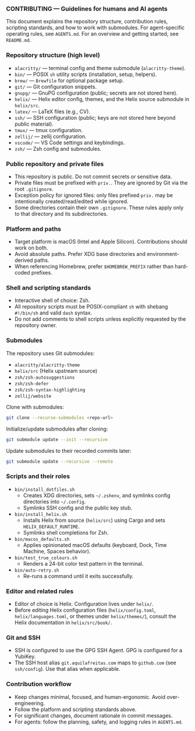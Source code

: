 ### CONTRIBUTING — Guidelines for humans and AI agents

This document explains the repository structure, contribution rules, scripting standards, and how to work with submodules. For agent-specific operating rules, see `AGENTS.md`. For an overview and getting started, see `README.md`.

### Repository structure (high level)
- `alacritty/` — terminal config and theme submodule (`alacritty-theme`).
- `bin/` — POSIX `sh` utility scripts (installation, setup, helpers).
- `brew/` — `Brewfile` for optional package setup.
- `git/` — Git configuration snippets.
- `gnupg/` — GnuPG configuration (public; secrets are not stored here).
- `helix/` — Helix editor config, themes, and the Helix source submodule in `helix/src`.
- `latex/` — LaTeX files (e.g., CV).
- `ssh/` — SSH configuration (public; keys are not stored here beyond public material).
- `tmux/` — tmux configuration.
- `zellij/` — zellij configuration.
- `vscode/` — VS Code settings and keybindings.
- `zsh/` — Zsh config and submodules.

### Public repository and private files
- This repository is public. Do not commit secrets or sensitive data.
- Private files must be prefixed with `priv.`. They are ignored by Git via the root `.gitignore`.
- Exception policy for ignored files: only files prefixed `priv.` may be intentionally created/read/edited while ignored.
- Some directories contain their own `.gitignore`. These rules apply only to that directory and its subdirectories.

### Platform and paths
- Target platform is macOS (Intel and Apple Silicon). Contributions should work on both.
- Avoid absolute paths. Prefer XDG base directories and environment-derived paths.
- When referencing Homebrew, prefer `$HOMEBREW_PREFIX` rather than hard-coded prefixes.

### Shell and scripting standards
- Interactive shell of choice: Zsh.
- All repository scripts must be POSIX-compliant `sh` with shebang `#!/bin/sh` and valid `dash` syntax.
- Do not add comments to shell scripts unless explicitly requested by the repository owner.

### Submodules
The repository uses Git submodules:
- `alacritty/alacritty-theme`
- `helix/src` (Helix upstream source)
- `zsh/zsh-autosuggestions`
- `zsh/zsh-defer`
- `zsh/zsh-syntax-highlighting`
- `zellij/website`

Clone with submodules:
```sh
git clone --recurse-submodules <repo-url>
```

Initialize/update submodules after cloning:
```sh
git submodule update --init --recursive
```

Update submodules to their recorded commits later:
```sh
git submodule update --recursive --remote
```

### Scripts and their roles
- `bin/install_dotfiles.sh`
  - Creates XDG directories, sets `~/.zshenv`, and symlinks config directories into `~/.config`.
  - Symlinks SSH config and the public key stub.
- `bin/install_helix.sh`
  - Installs Helix from source (`helix/src`) using Cargo and sets `HELIX_DEFAULT_RUNTIME`.
  - Symlinks shell completions for Zsh.
- `bin/macos_defaults.sh`
  - Applies opinionated macOS defaults (keyboard, Dock, Time Machine, Spaces behavior).
- `bin/test_true_colours.sh`
  - Renders a 24-bit color test pattern in the terminal.
- `bin/auto-retry.sh`
  - Re-runs a command until it exits successfully.

### Editor and related rules
- Editor of choice is Helix. Configuration lives under `helix/`.
- Before editing Helix configuration files (`helix/config.toml`, `helix/languages.toml`, or themes under `helix/themes/`), consult the Helix documentation in `helix/src/book/`.

### Git and SSH
- SSH is configured to use the GPG SSH Agent. GPG is configured for a YubiKey.
- The SSH host alias `git.aquilafreitas.com` maps to `github.com` (see `ssh/config`). Use that alias when applicable.

### Contribution workflow
- Keep changes minimal, focused, and human-ergonomic. Avoid over-engineering.
- Follow the platform and scripting standards above.
- For significant changes, document rationale in commit messages.
- For agents: follow the planning, safety, and logging rules in `AGENTS.md`.


